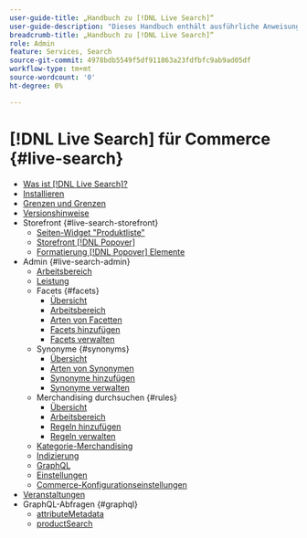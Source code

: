 ```yaml
---
user-guide-title: „Handbuch zu [!DNL Live Search]“
user-guide-description: "Dieses Handbuch enthält ausführliche Anweisungen zur Verwendung von [!DNL Live Search] von Adobe Commerce."
breadcrumb-title: „Handbuch zu [!DNL Live Search]“
role: Admin
feature: Services, Search
source-git-commit: 4978bdb5549f5df911863a23fdfbfc9ab9ad05df
workflow-type: tm+mt
source-wordcount: '0'
ht-degree: 0%

---
```


# [!DNL Live Search] für Commerce {#live-search}

- [Was ist [!DNL Live Search]?](overview.md)
- [Installieren](install.md)
- [Grenzen und Grenzen](boundaries-limits.md)
- [Versionshinweise](release-notes.md)
- Storefront {#live-search-storefront}
   - [Seiten-Widget &quot;Produktliste&quot;](plp-styling.md)
   - [Storefront [!DNL Popover]](storefront-popover.md)
   - [Formatierung [!DNL Popover] Elemente](storefront-popover-styling.md)
- Admin {#live-search-admin}
   - [Arbeitsbereich](workspace.md)
   - [Leistung](performance.md)
   - Facets {#facets}
      - [Übersicht](facets.md)
      - [Arbeitsbereich](faceting-workspace.md)
      - [Arten von Facetten](facets-type.md)
      - [Facets hinzufügen](facets-add.md)
      - [Facets verwalten](facets-manage.md)
   - Synonyme {#synonyms}
      - [Übersicht](synonyms.md)
      - [Arten von Synonymen](synonyms-type.md)
      - [Synonyme hinzufügen](synonyms-add.md)
      - [Synonyme verwalten](synonyms-manage.md)
   - Merchandising durchsuchen {#rules}
      - [Übersicht](rules.md)
      - [Arbeitsbereich](rules-workspace.md)
      - [Regeln hinzufügen](rules-add.md)
      - [Regeln verwalten](rules-manage.md)
   - [Kategorie-Merchandising](category-merch.md)
   - [Indizierung](indexing.md)
   - [GraphQL](graphql.md)
   - [Einstellungen](settings.md)
   - [Commerce-Konfigurationseinstellungen](configuration.md)
- [Veranstaltungen](events.md)
- GraphQL-Abfragen {#graphql}
   - [attributeMetadata](https://developer.adobe.com/commerce/services/graphql/live-search/attribute-metadata/)
   - [productSearch](https://developer.adobe.com/commerce/services/graphql/live-search/product-search/)